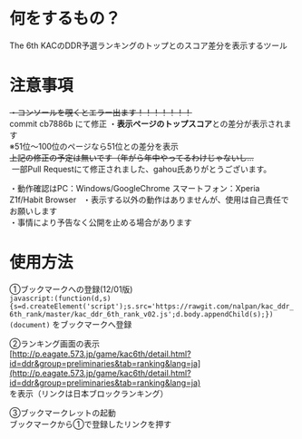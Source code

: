 # 何をするもの？
The 6th KACのDDR予選ランキングのトップとのスコア差分を表示するツール  
  

# 注意事項
~~・コンソールを覗くとエラー出ます！！！！！！！~~  
  commit cb7886b にて修正
・**表示ページのトップスコア**との差分が表示されます  
  ※51位～100位のページなら51位との差分を表示  
~~上記の修正の予定は無いです（年がら年中やってるわけじゃないし...~~  
  一部Pull Requestにて修正されました、gahou氏ありがとうございます。
  
・動作確認はPC：Windows/GoogleChrome スマートフォン：Xperia Z1f/Habit Browser  
・表示する以外の動作はありませんが、使用は自己責任でお願いします  
・事情により予告なく公開を止める場合があります  
  

# 使用方法
①ブックマークへの登録(12/01版)  
`javascript:(function(d,s){s=d.createElement('script');s.src='https://rawgit.com/nalpan/kac_ddr_6th_rank/master/kac_ddr_6th_rank_v02.js';d.body.appendChild(s);})(document)`
をブックマークへ登録  

②ランキング画面の表示  
[http://p.eagate.573.jp/game/kac6th/detail.html?id=ddr&group=preliminaries&tab=ranking&lang=ja](http://p.eagate.573.jp/game/kac6th/detail.html?id=ddr&group=preliminaries&tab=ranking&lang=ja)  
を表示（リンクは日本ブロックランキング）  

③ブックマークレットの起動  
ブックマークから①で登録したリンクを押す  
